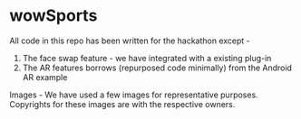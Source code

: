 # wowSports

All code in this repo has been written for the hackathon except -
1) The face swap feature - we have integrated with a existing plug-in
2) The AR features borrows (repurposed code minimally) from the Android AR example

Images - We have used a few images for representative purposes. Copyrights for these images are with the respective owners.
